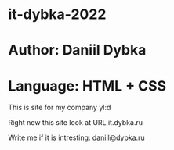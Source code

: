 # it-dybka-2022

# Author: Daniil Dybka

# Language: HTML + CSS

This is site for my company yl:d

Right now this site look at URL it.dybka.ru

Write me if it is intresting: daniil@dybka.ru
